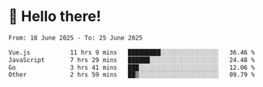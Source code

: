 # 👋 Hello there!

<!--START_SECTION:waka-->

```txt
From: 18 June 2025 - To: 25 June 2025

Vue.js           11 hrs 9 mins   █████████░░░░░░░░░░░░░░░░   36.46 %
JavaScript       7 hrs 29 mins   ██████░░░░░░░░░░░░░░░░░░░   24.48 %
Go               3 hrs 41 mins   ███░░░░░░░░░░░░░░░░░░░░░░   12.06 %
Other            2 hrs 59 mins   ██▒░░░░░░░░░░░░░░░░░░░░░░   09.79 %
```

<!--END_SECTION:waka-->
